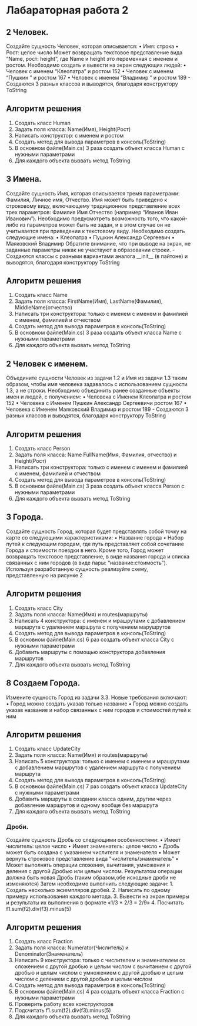 <h1>Лабараторная работа 2 </h1>

<h2> 2 Человек. </h2>
Создайте сущность Человек, которая описывается:
  • Имя: строка
  • Рост: целое число
Может возвращать текстовое представление вида “Name, рост: height”, где Name и height это
переменная с именем и ростом.
Необходимо создать и вывести на экран следующих людей:
  • Человек с именем “Клеопатра” и ростом 152
  • Человек с именем “Пушкин ” и ростом 167
  • Человек с именем “Владимир ” и ростом 189
- Создаются 3 разных классов и выводятся, благодаря конструктору ToString
  
<h2> Алгоритм решения </h2>

1. Создать класс Human
2. Задать поля класса: Name(Имя), Height(Рост)
3. Написать конструктор:
        с именем и ростом
4. Создать метод для вывода параметров в консоль(ToString)
5. В основном файле(Main.cs) 3 раза создать объект класса Human с нужными параметрами
6. Для каждого объекта вызвать метод ToString


<h2> 3 Имена. </h2>
Создайте сущность Имя, которая описывается тремя параметрами: Фамилия, Личное имя,
Отчество. Имя может быть приведено к строковому виду, включающему традиционное
представление всех трех параметров: Фамилия Имя Отчество (например “Иванов Иван
Иванович”). Необходимо предусмотреть возможность того, что какой-либо из параметров может
быть не задан, и в этом случае он не учитывается при приведении к текстовому виду.
Необходимо создать следующие имена:
  • Клеопатра
  • Пушкин Александр Сергеевич
  • Маяковский Владимир
Обратите внимание, что при выводе на экран, не заданные параметры никак не участвуют в
образовании строки.
- Создаются классы с разными вариантами аналога __init__ (в пайтоне) и выводятся, благодаря конструктору ToString

<h2> Алгоритм решения </h2>

1. Создать класс Name
2. Задать поля класса: FirstName(Имя), LastName(Фамилия), MiddleName(отчество)
3. Написать три конструктора:
    только с именем
    с именем и фамилией
    с именем, фамилией и отчеством
4. Создать метод для вывода параметров в консоль(ToString)
5. В основном файле(Main.cs) 3 раза создать объект класса Name с нужными параметрами
6. Для каждого объекта вызвать метод ToString


<h2> 2 Человек с именем.</h2>
Объедините сущности Человек из задачи 1.2 и Имя из задачи 1.3 таким образом, чтобы имя
человека задавалось с использованием сущности 1.3, а не строки.
Необходимо объединить ранее созданные объекты имен и людей, с получением:
  • Человека с Именем Клеопатра и ростом 152
  • Человека с Именем Пушкин Александр Сергеевичи ростом 167
  • Человека с Именем Маяковский Владимир и ростом 189
- Создаются 3 разных классов и выводятся, благодаря конструктору ToString

<h2> Алгоритм решения </h2>

1. Создать класс Person
2. Задать поля класса: Name FullName(Имя, Фамилия, отчество) и Height(Рост)
3. Написать три конструктора:
    только с именем
    с именем и фамилией
    с именем, фамилией и отчеством
4. Создать метод для вывода параметров в консоль(ToString)
5. В основном файле(Main.cs) 3 раза создать объект класса Person с нужными параметрами
6. Для каждого объекта вызвать метод ToString


<h2> 3 Города. </h2>
Создайте сущность Город, которая будет представлять собой точку на карте со следующими
характеристиками:
  • Название города
  • Набор путей к следующим городам, где путь представляет собой сочетание Города и
стоимости поездки в него.
Кроме того, Город может возвращать текстовое представление, в виде названия города и списка
связанных с ним городов (в виде пары: “название:стоимость”).
Используя разработанную сущность реализуйте схему, представленную на рисунке 2

<h2> Алгоритм решения </h2>

1. Создать класс City
2. Задать поля класса: Name(Имя) и routes(маршруты)
3. Написать 4 конструктора:
    с именем и мрашрутами
    с добавлением маршрута
    с удалением маршрута
    с получением марушрутов
5. Создать метод для вывода параметров в консоль(ToString)
6. В основном файле(Main.cs) 6 раз создать объект класса City с нужными параметрами
7. Добавить маршруты с помощью конструктора добавления маршрутов
8. Для каждого объекта вызвать метод ToString

   
<h2> 8 Создаем Города. </h2>
Измените сущность Город из задачи 3.3. Новые требования включают:
  • Город можно создать указав только название
  • Город можно создать указав название и набор связанных с ним городов и стоимостей
путей к ним

<h2> Алгоритм решения </h2>

1. Создать класс UpdateCity
2. Задать поля класса: Name(Имя) и routes(маршруты)
3. Написать 5 конструктора:
    только с именем
    с именем и мрашрутами
    с добавлением маршрутов
    с удалением маршрута
    с получением маршрута
5. Создать метод для вывода параметров в консоль(ToString)
6. В основном файле(Main.cs) 7 раз создать объект класса UpdateCity с нужными параметрами
7. Добавить маршруты в создании класса одним, другим через добавление маршрутов и одному вообще без маршрута
8. Для каждого объекта вызвать метод ToString

   
<h3> Дроби. </h3>
Создайте сущность Дробь со следующими особенностями:
  • Имеет числитель: целое число
  • Имеет знаменатель: целое число
  • Дробь может быть создана с указанием числителя и знаменателя
  • Может вернуть строковое представление вида “числитель/знаменатель”
  • Может выполнять операции сложения, вычитания, умножения и деления с другой Дробью
или целым числом. Результатом операции должна быть новая Дробь (таким образом,обе
исходные дроби не изменяются)
Затем необходимо выполнить следующие задачи:
  1. Создать несколько экземпляров дробей.
  2. Написать по одному примеру использования каждого метода.
  3. Вывести на экран примеры и результаты их выполнения в формате «1/3 * 2/3 = 2/9»
  4. Посчитать f1.sum(f2).div(f3).minus(5)

<h2> Алгоритм решения </h2>

1. Создать класс Fraction
2. Задать поля класса: Numerator(Числитель) и Denominator(Знаменатель)
3. Написать 9 конструктора:
    только с числителем и знаменателем
    со сложением с другой дробью и целым числом
    с вычитанием с другой дробью и целым числом
    с умножением с другой дробью и целым числом
    с делением с другой дробью и целым числом
5. Создать метод для вывода параметров в консоль(ToString)
6. В основном файле(Main.cs) 4 раз создать объект класса Fraction с нужными параметрами
7. Проверить работу всех конструкторов
8. Подсчитать f1.sum(f2).div(f3).minus(5)
9. Для каждого объекта вызвать метод ToString
